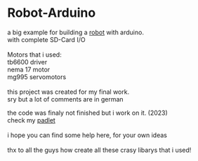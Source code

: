 # Robot-Arduino<br>
a big example for building a [robot](https://youtube.com/shorts/eDm-8F4d0BA) with arduino.<br>
with complete SD-Card I/O <br>
<br>
Motors that i used:<br>
tb6600 driver<br>
nema 17 motor<br>
mg995 servomotors<br>
<br>
this project was created for my final work.<br>
sry but a lot of comments are in german<br>

the code was finaly not finished but i work on it. (2023)<br>
check my [padlet](https://padlet.com/melatroid/teachable-4-axis-robot-76tei2afyrk9qz5y) <br>
<br>
i hope you can find some help here, for your own ideas<br>
<br>
thx to all the guys how create all these crasy libarys that i used!
